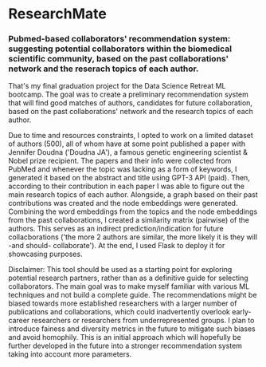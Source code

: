 # ResearchMate
### Pubmed-based collaborators' recommendation system: suggesting potential collaborators within the biomedical scientific community, based on the past collaborations' network and the reserach topics of each author. 

That's my final graduation project for the Data Science Retreat ML bootcamp. The goal was to create a preliminary recommendation system that will find good matches of authors, candidates for future collaboration, based on the past collaborations' network and the research topics of each author. 

Due to time and resources constraints, I opted to work on a limited dataset of authors (500), all of whom have at some point published a paper with Jennifer Doudna ('Doudna JA'), a famous genetic engineering scientist & Nobel prize recipient. The papers and their info were collected from PubMed and whenever the topic was lacking as a form of keywords, I generated it based on the abstract and title using GPT-3 API (paid). Then, according to their contribution in each paper I was able to figure out the main research topics of each author. Alongside, a graph based on their past contributions was created and the node embeddings were generated. Combining the word embeddings from the topics and the node embeddings from the past collaborations, I created a similarity matrix (pairwise) of the authors. This serves as an indirect prediction/indication for future collacborations ('the more 2 authors are similar, the more likely it is they will -and should- collaborate'). At the end, I used Flask to deploy it for showcasing purposes.

Disclaimer: This tool should be used as a starting point for exploring potential research partners, rather than as a definitive guide for selecting collaborators. The main goal was to make myself familiar with various ML techniques and not build a complete guide. The recommendations might be biased towards more established researchers with a larger number of publications and collaborations, which could inadvertently overlook early-career researchers or researchers from underrepresented groups. I plan to introduce fainess and diversity metrics in the future to mitigate such biases and avoid homophily. This is an initial approach which will hopefully be further developed in the future into a stronger recommendation system taking into account more parameters.


